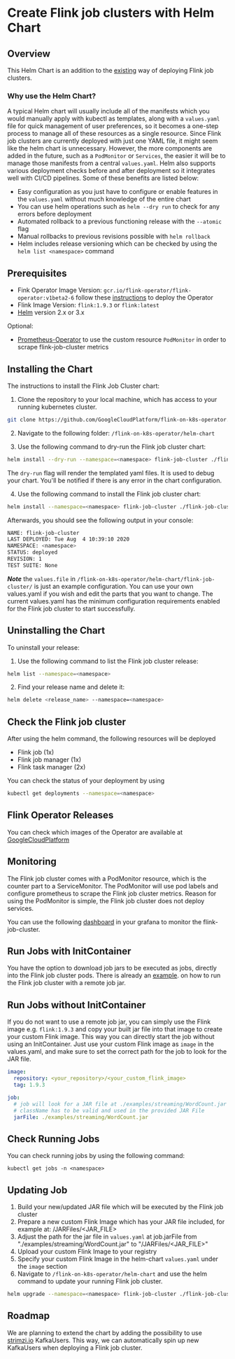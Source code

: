 # Create Flink job clusters with Helm Chart

## Overview

This Helm Chart is an addition to the [existing](https://github.com/GoogleCloudPlatform/flink-on-k8s-operator/tree/master/config/samples) way of deploying Flink job clusters.

### Why use the Helm Chart?
A typical Helm chart will usually include all of the manifests which you would manually apply with kubectl as templates, along with a ```values.yaml``` file for quick management of user preferences, so it becomes a one-step process to manage all of these resources as a single resource. Since Flink job clusters are currently deployed with just one YAML file, it might seem like the helm chart is unnecessary. However, the more components are added in the future, such as a ```PodMonitor``` or ```Services```, the easier it will be to manage those manifests from a central ```values.yaml```. Helm also supports various deployment checks before and after deployment so it integrates well with CI/CD pipelines. Some of these benefits are listed below:

- Easy configuration as you just have to configure or enable features in the ```values.yaml``` without much knowledge of the entire chart
- You can use helm operations such as ```helm --dry run``` to check for any errors before deployment
- Automated rollback to a previous functioning release with the ```--atomic``` flag
- Manual rollbacks to previous revisions possible with ```helm rollback```
- Helm includes release versioning which can be checked by using the ```helm list <namespace>``` command

## Prerequisites


- Fink Operator Image Version:  ```gcr.io/flink-operator/flink-operator:v1beta2-6``` follow these [instructions](https://github.com/GoogleCloudPlatform/flink-on-k8s-operator/tree/master/helm-chart/flink-operator) to deploy the Operator
- Flink Image Version: ```flink:1.9.3``` or ```flink:latest```
- [Helm](https://helm.sh/docs/helm/helm_install/) version 2.x or 3.x

Optional:
- [Prometheus-Operator](https://github.com/GoogleCloudPlatform/flink-on-k8s-operator/blob/master/docs/user_guide.md#monitoring-with-prometheus) to use the custom resource ```PodMonitor``` in order to scrape flink-job-cluster metrics


## Installing the Chart

The instructions to install the Flink Job Cluster chart:

1. Clone the repository to your local machine, which has access to your running kubernetes cluster.
  ```bash
  git clone https://github.com/GoogleCloudPlatform/flink-on-k8s-operator.git
  ```
2. Navigate to the following folder: ```/flink-on-k8s-operator/helm-chart```

3. Use the following command to dry-run the Flink job cluster chart:
  ```bash
  helm install --dry-run --namespace=<namespace> flink-job-cluster ./flink-job-cluster -f ./flink-job-cluster/values.yaml
  ```
  The ```dry-run``` flag will render the templated yaml files. It is used to debug your chart. You'll be notified if there is any error in the chart configuration.

4. Use the following command to install the Flink job cluster chart:
  ```bash
  helm install --namespace=<namespace> flink-job-cluster ./flink-job-cluster -f ./flink-job-cluster/values.yaml
  ```

  Afterwards, you should see the following output in your console:
  ```bash
  NAME: flink-job-cluster
  LAST DEPLOYED: Tue Aug  4 10:39:10 2020
  NAMESPACE: <namespace>
  STATUS: deployed
  REVISION: 1
  TEST SUITE: None
  ```
***Note*** the ```values.file``` in ```/flink-on-k8s-operator/helm-chart/flink-job-cluster/``` is just an example configuration. You can use your own values.yaml if you wish and edit the parts that you want to change. The current values.yaml has the minimum configuration requirements enabled for the Flink job cluster to start successfully.

## Uninstalling the Chart

To uninstall your release:

1. Use the following command to list the Flink job cluster release:
  ```bash
  helm list --namespace=<namespace>
  ```
2. Find your release name and delete it:
  ```bash
  helm delete <release_name> --namespace=<namespace>
  ```

## Check the Flink job cluster

After using the helm command, the following resources will be deployed

- Flink job (1x)
- Flink job manager (1x)
- Flink task manager (2x)

You can check the status of your deployment by using
```bash
kubectl get deployments --namespace=<namespace>
```

## Flink Operator Releases

You can check which images of the Operator are available at [GoogleCloudPlatform](https://console.cloud.google.com/gcr/images/flink-operator/GLOBAL/flink-operator?gcrImageListsize=30)

## Monitoring

The Flink job cluster comes with a PodMonitor resource, which is the counter part to a ServiceMonitor.
The PodMonitor will use pod labels and configure prometheus to scrape the Flink job cluster metrics. Reason for using the PodMonitor is simple, the Flink job cluster does not deploy services.

You can use the following [dashboard](https://grafana.com/grafana/dashboards/10369) in your grafana to monitor the flink-job-cluster.

## Run Jobs with InitContainer

You have the option to download job jars to be executed as jobs, directly into the Flink job cluster pods.
There is already an [example](https://github.com/GoogleCloudPlatform/flink-on-k8s-operator/blob/master/config/samples/flinkoperator_v1beta1_remotejobjar.yaml). on how to run the Flink job cluster with a remote job jar.

## Run Jobs without InitContainer

If you do not want to use a remote job jar, you can simply use the Flink image e.g. ```flink:1.9.3``` and copy your built jar file into that image to create your custom Flink image. This way you can directly start the job without using an InitContainer. Just use your custom Flink image as ```image``` in the values.yaml, and make sure to set the correct path for the job to look for the JAR file.

```yaml
image:
  repository: <your_repository>/<your_custom_flink_image>
  tag: 1.9.3

job:
  # job will look for a JAR file at ./examples/streaming/WordCount.jar and execute it
  # className has to be valid and used in the provided JAR File
  jarFile: ./examples/streaming/WordCount.jar
```

## Check Running Jobs

You can check running jobs by using the following command:

```kubectl get jobs -n <namespace>```

## Updating Job

1. Build your new/updated JAR file which will be executed by the Flink job cluster
2. Prepare a new custom Flink Image which has your JAR file included, for example at: /JARFiles/<JAR_FILE>
3. Adjust the path for the jar file in ```values.yaml``` at job.jarFile from "./examples/streaming/WordCount.jar" to "/JARFiles/<JAR_FILE>"
3. Upload your custom Flink Image to your registry
4. Specify your custom Flink Image in the helm-chart ```values.yaml``` under the ```image``` section
5. Navigate to ```/flink-on-k8s-operator/helm-chart``` and use the helm command to update your running Flink job cluster.
  ```bash
  helm upgrade --namespace=<namespace> flink-job-cluster ./flink-job-cluster -f ./flink-job-cluster/values.yaml
  ```

## Roadmap

We are planning to extend the chart by adding the possibility to use [strimzi.io](https://strimzi.io/) KafkaUsers. This way, we can automatically spin up new KafkaUsers when deploying a Flink job cluster.
